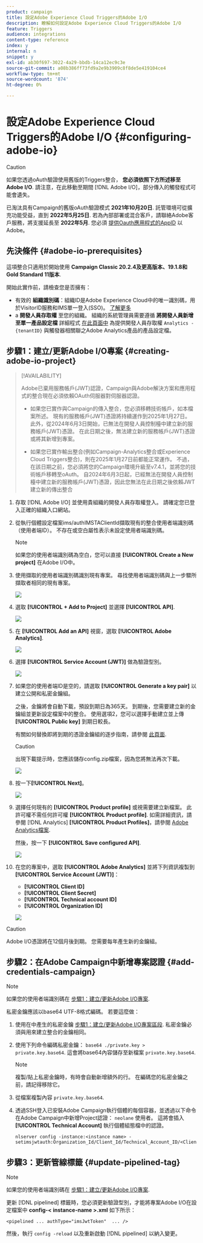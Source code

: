 ```yaml
---
product: campaign
title: 設定Adobe Experience Cloud Triggers的Adobe I/O
description: 瞭解如何設定Adobe Experience Cloud Triggers的Adobe I/O
feature: Triggers
audience: integrations
content-type: reference
index: y
internal: n
snippet: y
exl-id: ab30f697-3022-4a29-bbdb-14ca12ec9c3e
source-git-commit: a08b386ff73fd9a2e9b3909c8f8de5e419104ce4
workflow-type: tm+mt
source-wordcount: '874'
ht-degree: 0%

---
```


# 設定Adobe Experience Cloud Triggers的Adobe I/O {#configuring-adobe-io}

>[!CAUTION]
>
>如果您透過oAuth驗證使用舊版的Triggers整合， **您必須依照下方所述移至Adobe I/O**.
>請注意，在此移動至期間 [!DNL Adobe I/O]，部分傳入的觸發程式可能會遺失。
>
>已淘汰具有Campaign的舊版oAuth驗證模式 **2021年10月20日**. 託管環境可從擴充功能受益，直到 **2022年5月25日**. 若為內部部署或混合客戶，請聯絡Adobe客戶服務，將支援延長至 **2022年5月**. 您必須 [提供Oauth應用程式的AppID](../../integrations/using/configuring-pipeline.md#step-optional) 以Adobe。

## 先決條件 {#adobe-io-prerequisites}

這項整合只適用於開始使用 **Campaign Classic 20.2.4及更高版本、19.1.8和Gold Standard 11版本**.

開始此實作前，請檢查您是否擁有：

* 有效的 **組織識別碼**：組織ID是Adobe Experience Cloud中的唯一識別碼，用於VisitorID服務和IMS單一登入(SSO)。 [了解更多](https://experienceleague.adobe.com/docs/core-services/interface/administration/organizations.html?lang=zh-Hant)
* a **開發人員存取權** 至您的組織。 組織的系統管理員需要遵循 **將開發人員新增至單一產品設定檔** 詳細程式 [在此頁面中](https://helpx.adobe.com/enterprise/using/manage-developers.html) 為提供開發人員存取權 `Analytics - {tenantID}` 與觸發器相關聯之Adobe Analytics產品的產品設定檔。

## 步驟1：建立/更新Adobe I/O專案 {#creating-adobe-io-project}

>[!AVAILABILITY]
>
> Adobe已棄用服務帳戶(JWT)認證，Campaign與Adobe解決方案和應用程式的整合現在必須依賴OAuth伺服器對伺服器認證。 </br>
>
> * 如果您已實作與Campaign的傳入整合，您必須移轉技術帳戶，如本檔案所述。 現有的服務帳戶(JWT)憑證將持續運作到2025年1月27日。 此外，從2024年6月3日開始，已無法在開發人員控制檯中建立新的服務帳戶(JWT)憑證。 在此日期之後，無法建立新的服務帳戶(JWT)憑證或將其新增到專案。 </br>
>
> * 如果您已實作輸出整合(例如Campaign-Analytics整合或Experience Cloud Triggers整合)，則在2025年1月27日前都能正常運作。 不過，在該日期之前，您必須將您的Campaign環境升級至v7.4.1，並將您的技術帳戶移轉至oAuth。 自2024年6月3日起，已經無法在開發人員控制檯中建立新的服務帳戶(JWT)憑證，因此您無法在此日期之後依賴JWT建立新的傳出整合

1. 存取 [!DNL Adobe I/O] 並使用貴組織的開發人員存取權登入。 請確定您已登入正確的組織入口網站。

1. 從執行個體設定檔案ims/authIMSTAClientId擷取現有的整合使用者端識別碼（使用者端ID）。 不存在或空白屬性表示未設定使用者端識別碼。

   >[!NOTE]
   >
   >如果您的使用者端識別碼為空白，您可以直接 **[!UICONTROL Create a New project]** 在Adobe I/O中。

1. 使用擷取的使用者端識別碼識別現有專案。 尋找使用者端識別碼與上一步驟所擷取者相同的現有專案。

   ![](assets/do-not-localize/adobe_io_8.png)

1. 選取 **[!UICONTROL + Add to Project]** 並選擇 **[!UICONTROL API]**.

   ![](assets/do-not-localize/adobe_io_1.png)

1. 在 **[!UICONTROL Add an API]** 視窗，選取 **[!UICONTROL Adobe Analytics]**.

   ![](assets/do-not-localize/adobe_io_2.png)

1. 選擇 **[!UICONTROL Service Account (JWT)]** 做為驗證型別。

   ![](assets/do-not-localize/adobe_io_3.png)

1. 如果您的使用者端ID是空的，請選取 **[!UICONTROL Generate a key pair]** 以建立公開和私密金鑰組。

   之後，金鑰將會自動下載，預設到期日為365天。 到期後，您需要建立新的金鑰組並更新設定檔案中的整合。 使用選項2，您可以選擇手動建立並上傳 **[!UICONTROL Public key]** 到期日較長。

   有關如何替換即將到期的憑證金鑰組的逐步指南，請參閱 [此頁面](https://developer.adobe.com/developer-console/docs/guides/email-alerts/cert-expiry/#a-step-by-step-guide-to-replacing-expiring-certificate-key-pairs).


   >[!CAUTION]
   >
   >出現下載提示時，您應該儲存config.zip檔案，因為您將無法再次下載。

   ![](assets/do-not-localize/adobe_io_4.png)

1. 按一下&#x200B;**[!UICONTROL Next]**。

   ![](assets/do-not-localize/adobe_io_5.png)

1. 選擇任何現有的 **[!UICONTROL Product profile]** 或視需要建立新檔案。 此許可權不需任何許可權 **[!UICONTROL Product profile]**. 如需詳細資訊，請參閱 [!DNL Analytics] **[!UICONTROL Product Profiles]**，請參閱 [Adobe Analytics檔案](https://experienceleague.adobe.com/docs/analytics/admin/admin-console/home.html#admin-console).

   然後，按一下 **[!UICONTROL Save configured API]**.

   ![](assets/do-not-localize/adobe_io_6.png)

1. 在您的專案中，選取 **[!UICONTROL Adobe Analytics]** 並將下列資訊複製到 **[!UICONTROL Service Account (JWT)]**：

   * **[!UICONTROL Client ID]**
   * **[!UICONTROL Client Secret]**
   * **[!UICONTROL Technical account ID]**
   * **[!UICONTROL Organization ID]**

   ![](assets/do-not-localize/adobe_io_7.png)

>[!CAUTION]
>
>Adobe I/O憑證將在12個月後到期。 您需要每年產生新的金鑰組。

## 步驟2：在Adobe Campaign中新增專案認證 {#add-credentials-campaign}

>[!NOTE]
>
>如果您的使用者端識別碼在 [步驟1：建立/更新Adobe I/O專案](#creating-adobe-io-project).

私密金鑰應該以base64 UTF-8格式編碼。 若要這麼做：

1. 使用在中產生的私密金鑰 [步驟1：建立/更新Adobe I/O專案區段](#creating-adobe-io-project). 私密金鑰必須與用來建立整合的金鑰相同。

1. 使用下列命令編碼私密金鑰： `base64 ./private.key > private.key.base64`. 這會將base64內容儲存至新檔案 `private.key.base64`.

   >[!NOTE]
   >
   >複製/貼上私密金鑰時，有時會自動新增額外的行。 在編碼您的私密金鑰之前，請記得移除它。

1. 從檔案複製內容 `private.key.base64`.

1. 透過SSH登入已安裝Adobe Campaign執行個體的每個容器，並透過以下命令在Adobe Campaign中新增Project認證： `neolane` 使用者。 這將會插入 **[!UICONTROL Technical Account]** 執行個體組態檔中的認證。

   ```
   nlserver config -instance:<instance name> -setimsjwtauth:Organization_Id/Client_Id/Technical_Account_ID/<Client_Secret>/<Base64_encoded_Private_Key>
   ```

## 步驟3：更新管線標籤 {#update-pipelined-tag}

>[!NOTE]
>
>如果您的使用者端識別碼在 [步驟1：建立/更新Adobe I/O專案](#creating-adobe-io-project).

更新 [!DNL pipelined] 標籤時，您必須更新驗證型別，才能將專案Adobe I/O在設定檔案中 **config-&lt; instance-name >.xml** 如下所示：

```
<pipelined ... authType="imsJwtToken"  ... />
```

然後，執行 `config -reload` 以及重新啟動 [!DNL pipelined] 以納入變更。
